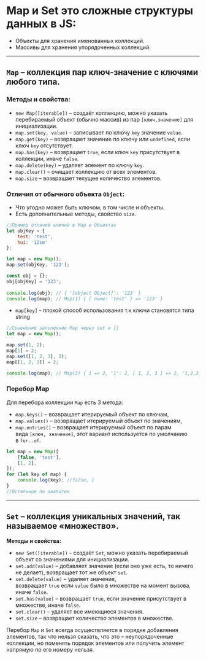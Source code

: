 # Map и Set это cложные структуры данных в JS:
-   Объекты для хранения именованных коллекций.
-   Массивы для хранения упорядоченных коллекций.
___
## `Map` – коллекция пар ключ-значение с ключями любого типа.
### Методы и свойства:
-   `new Map([iterable])` – создаёт коллекцию, можно указать перебираемый объект (обычно массив) из пар `[ключ,значение]` для инициализации.
-   `map.set(key, value)` – записывает по ключу `key` значение `value`.
-   `map.get(key)` – возвращает значение по ключу или `undefined`, если ключ `key` отсутствует.
-   `map.has(key)` – возвращает `true`, если ключ `key` присутствует в коллекции, иначе `false`.
-   `map.delete(key)` – удаляет элемент по ключу `key`.
-   `map.clear()` – очищает коллекцию от всех элементов.
-   `map.size` – возвращает текущее количество элементов.

### Отличия от обычного объекта `Object`:
-   Что угодно может быть ключом, в том числе и объекты.
-   Есть дополнительные методы, свойство `size`.
```js
//Пример отличий ключей в Map и Объектах
let objKey = {
    test: 'test',
    hui: '12sm'
};

let map = new Map();
map.set(objKey, '123');

const obj = {};
obj[objKey] = '123';
  
console.log(obj); // { '[object Object]': '123' }
console.log(map); // Map(1) { { name: 'test' } => '123' }
```
- `map[key]` - плохой способ использования т.к ключи становятся типа string
```js
//Сравнение заполенние Map через set и []
let map = new Map();

map.set(1, 2);
map[1] = 2;
map.set([1, 2, 3], 2);
map[[1, 2, 3]] = 2;

console.log(map); // Map(2) { 1 => 2, '1': 2, [ 1, 2, 3 ] => 2, '1,2,3': 2 }
```
### Перебор Map
Для перебора коллекции `Map` есть 3 метода:
-   `map.keys()` – возвращает итерируемый объект по ключам,
-   `map.values()` – возвращает итерируемый объект по значениям,
-   `map.entries()` – возвращает итерируемый объект по парам вида `[ключ, значение]`, этот вариант используется по умолчанию в `for..of`.
```js
let map = new Map([
    [false, 'test'],
    [1, 2],
]);
for (let key of map) {
    console.log(key); //false, 1
}
//Остальное по аналогии
```
___
## `Set` – коллекция уникальных значений, так называемое «множество».
**Методы и свойства:**
-   `new Set([iterable])` – создаёт `Set`, можно указать перебираемый объект со значениями для инициализации.
-   `set.add(value)` – добавляет значение (если оно уже есть, то ничего не делает), возвращает тот же объект `set`.
-   `set.delete(value)` – удаляет значение, возвращает `true` если `value` было в множестве на момент вызова, иначе `false`.
-   `set.has(value)` – возвращает `true`, если значение присутствует в множестве, иначе `false`.
-   `set.clear()` – удаляет все имеющиеся значения.
-   `set.size` – возвращает количество элементов в множестве.

Перебор `Map` и `Set` всегда осуществляется в порядке добавления элементов, так что нельзя сказать, что это – неупорядоченные коллекции, но поменять порядок элементов или получить элемент напрямую по его номеру нельзя.